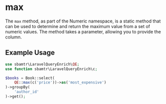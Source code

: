 # max

The `max` method, as part of the Numeric namespace, is a static method that can be used to determine and return the
maximum value from a set of numeric values. The method takes a parameter, allowing you to provide the column.

## Example Usage

```php
use sbamtr\LaravelQueryEnrich\QE;
use function sbamtr\LaravelQueryEnrich\c;

$books = Book::select(
    QE::max(c('price'))->as('most_expensive')
)->groupBy(
    'author_id'
)->get();
```